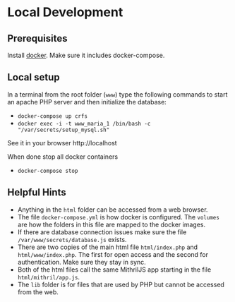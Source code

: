 # Local Development

## Prerequisites

Install [docker](https://www.docker.com/community-edition). Make sure it includes docker-compose.

## Local setup

In a terminal from the root folder (`www`) type the following commands to start an apache PHP server and then initialize the database:
* `docker-compose up crfs`
* `docker exec -i -t www_maria_1 /bin/bash -c "/var/secrets/setup_mysql.sh"`

See it in your browser http://localhost

When done stop all docker containers
* `docker-compose stop`


## Helpful Hints

* Anything in the `html` folder can be accessed from a web browser.
* The file `docker-compose.yml` is how docker is configured. The `volumes` are how the folders in this file are mapped to the docker images.
* If there are database connection issues make sure the file `/var/www/secrets/database.js` exists.
* There are two copies of the main html file `html/index.php` and `html/www/index.php`. The first for open access and the second for authentication. Make sure they stay in sync.
* Both of the html files call the same MithrilJS app starting in the file `html/mithril/app.js`.
* The `lib` folder is for files that are used by PHP but cannot be accessed from the web.
